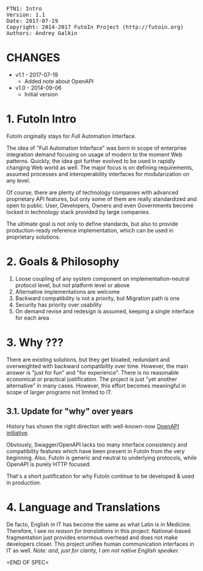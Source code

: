 <pre>
FTN1: Intro
Version: 1.1
Date: 2017-07-19
Copyright: 2014-2017 FutoIn Project (http://futoin.org)
Authors: Andrey Galkin
</pre>

# CHANGES

* v1.1 - 2017-07-19
    - Added note about OpenAPI
* v1.0 - 2014-09-06
    - Initial version

# 1. FutoIn Intro

FutoIn originally stays for *Fu*ll Au*to*mation *In*terface.

The idea of "Full Automation Interface" was born in scope of enterprise integration demand focusing on usage
of modern to the moment Web patterns. Quickly, the idea got further evolved to be used in rapidly changing Web
world as well. The major focus is on defining requirements, assumed processes and interoperability interfaces
for modularization on any level.

Of course, there are plenty of technology companies with advanced proprietary API features, but only some of
them are really standardized and open to public. User, Developers, Owners and even Governments become locked
in technology stack provided by large companies.

The ultimate goal is not only to define standards, but also to provide production-ready reference implementation,
which can be used in proprietary solutions.

# 2. Goals & Philosophy
1. Loose coupling of any system component on implementation-neutral protocol level, but not platform level or above
2. Alternative implementations are welcome
3. Backward compatibility is not a priority, but Migration path is one
4. Security has priority over usability
5. On demand revise and redesign is assumed, keeping a single interface for each area

# 3. Why ???
There are existing solutions, but they get bloated, redundant and overweighted with backward
compatibility over time. However, the main answer is "just for fun" and "for experience". There is no reasonable
economical or practical justification. The project is just "yet another alternative" in many cases.
However, this effort becomes meaningful in scope of larger programs not limited to IT.

## 3.1. Update for "why" over years
History has shown the right direction with well-known-now [OpenAPI initiative](https://en.wikipedia.org/wiki/OpenAPI_Specification).

Obviously, Swagger/OpenAPI lacks too many interface consistency and compatibility features which have been present
in FutoIn from the very beginning. Also, FutoIn is generic and neutral to underlying protocols, while OpenAPI is purely HTTP focused.

That's a short justification for why FutoIn continue to be developed & used in production.

# 4. Language and Translations
De facto, English in IT has become the same as what Latin is in Medicine. Therefore, I see *no reason for translations* in
this project. National-based fragmentation just provides enormous overhead and does not make developers closer. This project
unifies human communication interfaces in IT as well. *Note: and, just for clarity, I am not native English speaker.*

=END OF SPEC=
